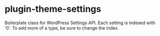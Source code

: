 # plugin-theme-settings
Boilerplate class for WordPress Settings API. Each setting is indexed with '0'. To add more of a type, be sure to change the index.
